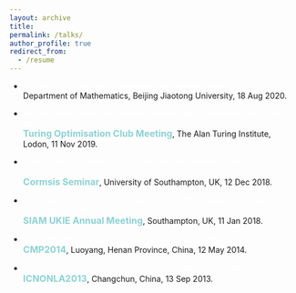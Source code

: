```yaml
---
layout: archive
title:  
permalink: /talks/
author_profile: true
redirect_from:
  - /resume
---
```


<style>
a:link {
  text-decoration: none;
}

a:visited {
  text-decoration: none;
}

a:hover {
  text-decoration: underline;
}

a:active {
  text-decoration: underline;
}
</style>


 * <a style="color:white" href='https://arxiv.org/abs/2007.15737' target="_blank"><i>Heaviside optimisation: optimality and Newton method</i></a><br>
 Department of Mathematics, Beijing Jiaotong University, 18 Aug 2020.

 * <a style="color:white" href='https://shenglongzhou.github.io/files/Bilevel-optimisation-hyperparameter-tuning.pdf' target="_blank"><i>Bilevel optimisation with applications into hyper-parameter tuning in machine learning</i></a> <br>
 <a style="font-size: 16px; font-weight: bold; color:#8cd2d5" href='https://turing-optimization.github.io/' target="_blank">Turing Optimisation Club Meeting</a>, The Alan Turing Institute, Lodon, 11 Nov 2019.

 * <a style="color:white" href='https://jmlr.org/papers/v22/19-026.html' target="_blank"><i>Globally and quadratically convergent Newton method for sparse optimization</i></a><br>
<a style="font-size: 16px; font-weight: bold; color:#8cd2d5" href='https://www.southampton.ac.uk/maths/news/seminars/2018/12/13-cormsis-seminar.page' target="_blank">Cormsis Seminar</a>, University of Southampton, UK, 12 Dec 2018.

* <a style="color:white" href='https://ieeexplore.ieee.org/document/8399531' target="_blank"><i>A fast matrix majorization-projection method for penalized stress minimization with box constraints</i></a><br>
<a style="font-size: 16px; font-weight: bold; color:#8cd2d5" href='https://www.southampton.ac.uk/maths/news/seminars/2018/01/11-siam-seminar.page' target="_blank">SIAM UKIE Annual Meeting</a>, Southampton, UK, 11 Jan 2018.
 
* <a style="color:white" href='https://doi.org/10.1093/imaiai/iaw002' target="_blank"><i>Exact recovery for sparse signal via weighted l1 minimization</i></a><br>
<a style="text-decoration:none; font-size: 16px; font-weight: bold; color:#8cd2d5">CMP2014</a>, Luoyang, Henan Province, China, 12 May 2014. 

* <a  style="color:white" href='https://arxiv.org/abs/1308.0455' target="_blank"><i>New RIC bounds via lq minimization in compressed sensing</i></a><br>
<a style="font-size: 16px; font-weight: bold; color:#8cd2d5" href='http://lsec.cc.ac.cn/~icnonla13/index.htm' target="_blank">ICNONLA2013</a>, Changchun, China, 13 Sep 2013.
